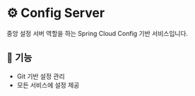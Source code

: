 # ⚙️ Config Server
중앙 설정 서버 역할을 하는 Spring Cloud Config 기반 서비스입니다.

## 📌 기능
- Git 기반 설정 관리
- 모든 서비스에 설정 제공
